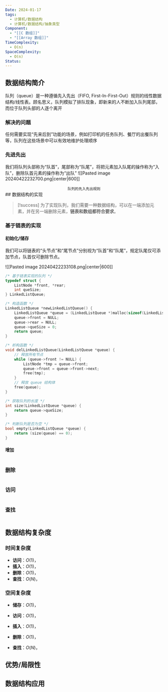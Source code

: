 ```yaml
---
Date: 2024-01-17
tags:
  - 计算机/数据结构
  - 计算机/数据结构/抽象类型
Component:
  - "[[C 数组]]"
  - "[[Array 数组]]"
TimeComplexity:
  - O(n)
SpaceComplexity:
  - O(n)
Status:
---
```

## 数据结构简介
队列（queue）是一种遵循先入先出（FIFO, First-In-First-Out）规则的线性数据结构/线性表。顾名思义，队列模拟了排队现象，即新来的人不断加入队列尾部，而位于队列头部的人逐个离开
### 解决的问题
任何需要实现“先来后到”功能的场景，例如打印机的任务队列、餐厅的出餐队列等，队列在这些场景中可以有效地维护处理顺序
### 先进先出
我们将队列头部称为“队首”，尾部称为“队尾”，将把元素加入队尾的操作称为“入队”，删除队首元素的操作称为“出队”
![[Pasted image 20240422232700.png|center|600]]
<center><sup>队列的先入先出规则</sup></center>
## 数据结构的实现

> [!success]
> 为了实现队列，我们需要一种数据结构，可以在一端添加元素，并在另一端删除元素，**链表和数组都符合要求**。
### 基于链表的实现
#### 初始化/储存
我们可以将链表的“头节点”和“尾节点”分别视为“队首”和“队尾”，规定队尾仅可添加节点，队首仅可删除节点。

![[Pasted image 20240422233108.png|center|600]]

```c
/* 基于链表实现的队列 */
typedef struct {
    ListNode *front, *rear;
    int queSize;
} LinkedListQueue;

/* 构造函数 */
LinkedListQueue *newLinkedListQueue() {
    LinkedListQueue *queue = (LinkedListQueue *)malloc(sizeof(LinkedListQueue));
    queue->front = NULL;
    queue->rear = NULL;
    queue->queSize = 0;
    return queue;
}

/* 析构函数 */
void delLinkedListQueue(LinkedListQueue *queue) {
    // 释放所有节点
    while (queue->front != NULL) {
        ListNode *tmp = queue->front;
        queue->front = queue->front->next;
        free(tmp);
    }
    // 释放 queue 结构体
    free(queue);
}

/* 获取队列的长度 */
int size(LinkedListQueue *queue) {
    return queue->queSize;
}

/* 判断队列是否为空 */
bool empty(LinkedListQueue *queue) {
    return (size(queue) == 0);
}
```
#### 增加

```

```

### 删除

```

```

### 访问

```

```

### 查找

```

```

## 数据结构复杂度

### 时间复杂度

- **访问**：$O(1)$，
- **插入**：$O(1)$，
- **删除**：$O(1)$，
- **查找**：$O(N)$，
### 空间复杂度

- **储存**：$O(1)$，

- **访问**：$O(1)$，
- **插入**：$O(1)$，
- **删除**：$O(1)$，
- **查找**：$O(N)$，

## 优势/局限性

## 数据结构应用